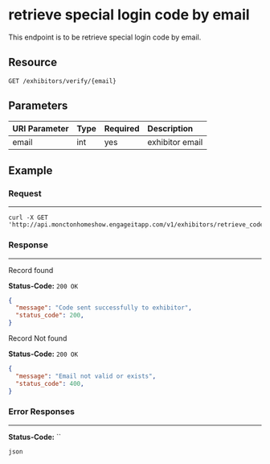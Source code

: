# retrieve special login code by email

This endpoint is to be retrieve special login code by email.

## Resource

```
GET /exhibitors/verify/{email}
```

## Parameters

URI Parameter | Type | Required | Description
:------------ | :--- | :------- | :----------
email         | int  | yes      | exhibitor email

## Example

### Request

--------------------------------------------------------------------------------

```curl
curl -X GET 'http://api.monctonhomeshow.engageitapp.com/v1/exhibitors/retrieve_code/hasanmehdi89@gmail.com'
```

### Response

--------------------------------------------------------------------------------
Record found

**Status-Code:** `200 OK`

```json
{
  "message": "Code sent successfully to exhibitor",
  "status_code": 200,
}
```

Record Not found

**Status-Code:** `200 OK`

```json
{
  "message": "Email not valid or exists",
  "status_code": 400,
}
```
### Error Responses

--------------------------------------------------------------------------------

**Status-Code:** ``

`json`
